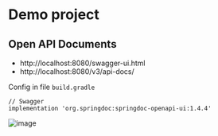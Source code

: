 # Demo project

## Open API Documents
* http://localhost:8080/swagger-ui.html
* http://localhost:8080/v3/api-docs/

Config in file `build.gradle`
```
// Swagger
implementation 'org.springdoc:springdoc-openapi-ui:1.4.4'
```
![image](https://github.com/up1/demo-springboot-swagger-mongo/blob/master/sample-api.png)